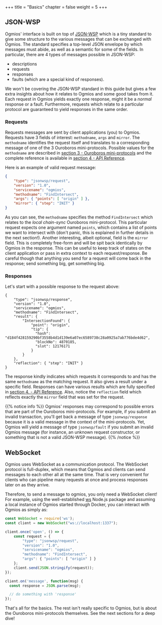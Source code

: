 +++
title = "Basics"
chapter = false
weight = 5
+++

## JSON-WSP 

Ogmios' interface is built on top of [JSON-WSP](https://en.wikipedia.org/wiki/JSON-WSP) which is a tiny standard to give some structure to the various messages that can be exchanged with Ogmios. The standard specifies a top-level JSON envelope by which messages must abide, as well as a semantic for some of the fields. In particular, there are 4 types of messages possible in JSON-WSP:

- descriptions
- requests
- responses
- faults (which are a special kind of responses).

We won't be covering the JSON-WSP standard in this guide but gives a few extra insights about how it relates to Ogmios and some good takes from it. Each request in Ogmios yields exactly one response, might it be a _normal_ response or a fault. Furthermore, requests which relate to a particular protocol are guaranteed to yield responses in the same order. 

### Requests

Requests messages are sent by client applications (you) to Ogmios. Requests have 3 fields of interest: `methodname`, `args` and `mirror`. The `methodname` identifies the request itself and translates to a corresponding message of one of the 3 Ouroboros mini-protocols. Possible values for the `methodname` are described in [section 3 - Ouroboros mini-protocols](../../mini-protocols) and the complete reference is available in [section 4 - API Reference](../../api-reference).

Here is an example of valid request message:

```json
{ 
    "type": "jsonwsp/request",
    "version": "1.0",
    "servicename": "ogmios",
    "methodname": "FindIntersect",
    "args": { "points": [ "origin" ] },
    "mirror": { "step": "INIT" }
}
```

As you can see, the `methodname` specifies the method `FindIntersect` which relates to the _local chain-sync_ Ouroboros mini-protocol. This particular request expects one argument named `points`, which contains a list of points we want to intersect with (don't panic, this is explained in further details in the next section!). Another interesting, albeit optional, field is the `mirror` field. This is completely free-form and will be spit back identically by Ogmios in the response. This can be useful to keep track of states on the client application or pass in extra context to each request/response. Be careful though that anything you send for a request will come back in the response; send something big, get something big. 

### Responses

Let's start with a possible response to the request above:

```
{
    "type": "jsonwsp/response",
    "version": "1.0",
    "servicename": "ogmios",
    "methodname": "FindIntersect",
    "result": {
        "IntersectionFound": {
            "point": "origin",
            "tip": {
              "hash": "d184f428159290bf3558b4d1d139e6a07ec6589738c28a0925a7ab776bde4d62",
              "blockNo": 4870185,
              "slot": 12176171
            }
        }
    },
    "reflection": { "step": "INIT" }
}
```

The response kindly indicates which requests it corresponds to and has the same `methodname` as the matching request. It also gives a result under a specific field. Responses can have various results which are fully specified in [section 4. - API Reference](../../api-reference). Also, notice the `reflection` field which reflects exactly the `mirror` field that was set for the request.

{{% notice info %}}
Ogmios' responses may correspond to possible errors that are part of the Ouroboros mini-protocols. For example, if you submit an invalid transaction, you'll get back a message of type `jsonwsp/response` because it is a valid message in the context of the mini-protocols. Yet, Ogmios will yield a message of type `jsonwsp/fault` if you submit an invalid Ogmios message (for instance, an unknown request constructor, or something that is not a valid JSON-WSP message).
{{% /notice %}}

## WebSocket

Ogmios uses WebSocket as a communication protocol. The WebSocket protocol is full-duplex, which means that Ogmios and clients can send messages to each other all at the same time. That is very convenient for clients who can pipeline many requests at once and process responses later on as they arrive. 

Therefore, to send a message to ogmios, you only need a WebSocket client! For example, using the well-established [ws](https://www.npmjs.com/package/ws) Node.js package and assuming a local instance of Ogmios started through Docker, you can interact with Ogmios as simply as:

```js
const WebSocket = require('ws');
const client = new WebSocket("ws://localhost:1337");

client.once('open', () => {
    const request = { 
        "type": "jsonwsp/request",
        "version": "1.0",
        "servicename": "ogmios",
        "methodname": "FindIntersect",
        "args": { "points": [ "origin" ] }
    };
    client.send(JSON.stringify(request));
});

client.on('message', function(msg) {
  const response = JSON.parse(msg);

  // do something with 'response'
});
```

That's all for the basics. The rest isn't really specific to Ogmios, but is about the Ouroboros mini-protocols themselves. See the next sections for a deep dive!

